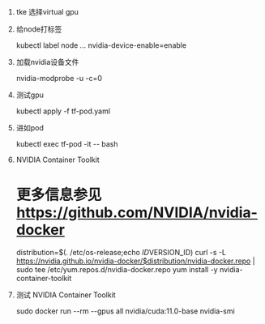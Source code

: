1. tke 选择virtual gpu
2. 给node打标签
    
    kubectl label node *.*.*.* nvidia-device-enable=enable

3. 加载nvidia设备文件
    
    nvidia-modprobe -u -c=0

4. 测试gpu
    
    kubectl apply -f tf-pod.yaml

5. 进如pod
    
    kubectl exec tf-pod -it -- bash

6. NVIDIA Container Toolkit

    # 更多信息参见 https://github.com/NVIDIA/nvidia-docker
    distribution=$(. /etc/os-release;echo $ID$VERSION_ID)
    curl -s -L https://nvidia.github.io/nvidia-docker/$distribution/nvidia-docker.repo | sudo tee /etc/yum.repos.d/nvidia-docker.repo
    yum install -y nvidia-container-toolkit

7. 测试 NVIDIA Container Toolkit

    sudo docker run --rm --gpus all nvidia/cuda:11.0-base nvidia-smi

